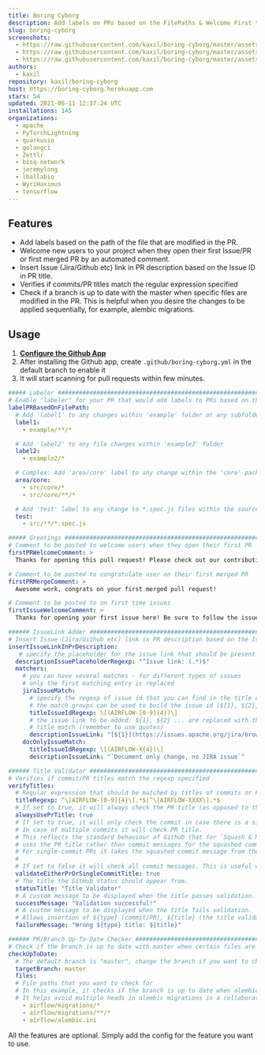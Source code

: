 ```yaml
---
title: Boring Cyborg
description: Add labels on PRs based on the FilePaths & Welcome First time users & much more
slug: boring-cyborg
screenshots:
  - https://raw.githubusercontent.com/kaxil/boring-cyborg/master/assets/usage-screenshot-1.png
  - https://raw.githubusercontent.com/kaxil/boring-cyborg/master/assets/usage-new-issue-new-user-screenshot.png
  - https://raw.githubusercontent.com/kaxil/boring-cyborg/master/assets/usage-first-merged-pr.gif
authors:
  - kaxil
repository: kaxil/boring-cyborg
host: https://boring-cyborg.herokuapp.com
stars: 54
updated: 2021-06-11 12:37:24 UTC
installations: 145
organizations:
  - apache
  - PyTorchLightning
  - quarkusio
  - golangci
  - Zettlr
  - bisq-network
  - jeremylong
  - lballabio
  - WyriHaximus
  - tensorflow
---
```


## Features

* Add labels based on the path of the file that are modified in the PR.
* Welcome new users to your project when they open their first Issue/PR or first merged PR by an
automated comment. 
* Insert Issue (Jira/Github etc) link in PR description based on the Issue ID in PR title.
* Verifies if commits/PR titles match the regular expression specified
* Check if a branch is up to date with the master when specific files are modified in the PR. This is helpful when you desire the changes to be applied sequentially, for example, alembic migrations.

## Usage

1. **[Configure the Github App](https://github.com/apps/boring-cyborg)**
2. After installing the Github app, create `.github/boring-cyborg.yml` in the default branch to enable it
3. It will start scanning for pull requests within few minutes.

```yaml
##### Labeler ##########################################################################################################
# Enable "labeler" for your PR that would add labels to PRs based on the paths that are modified in the PR.
labelPRBasedOnFilePath:
  # Add 'label1' to any changes within 'example' folder or any subfolders
  label1:
    - example/**/*

  # Add 'label2' to any file changes within 'example2' folder
  label2:
    - example2/*

  # Complex: Add 'area/core' label to any change within the 'core' package
  area/core:
    - src/core/*
    - src/core/**/*  

  # Add 'test' label to any change to *.spec.js files within the source dir
  test:
    - src/**/*.spec.js

##### Greetings ########################################################################################################
# Comment to be posted to welcome users when they open their first PR
firstPRWelcomeComment: >
  Thanks for opening this pull request! Please check out our contributing guidelines.

# Comment to be posted to congratulate user on their first merged PR
firstPRMergeComment: >
  Awesome work, congrats on your first merged pull request!

# Comment to be posted to on first time issues
firstIssueWelcomeComment: >
  Thanks for opening your first issue here! Be sure to follow the issue template!

###### IssueLink Adder #################################################################################################
# Insert Issue (Jira/Github etc) link in PR description based on the Issue ID in PR title.
insertIssueLinkInPrDescription:
   # specify the placeholder for the issue link that should be present in the description
  descriptionIssuePlaceholderRegexp: "^Issue link: (.*)$"
  matchers:
    # you can have several matches - for different types of issues
    # only the first matching entry is replaced
    jiraIssueMatch:
      # specify the regexp of issue id that you can find in the title of the PR
      # the match groups can be used to build the issue id (${1}, ${2}, etc.).
      titleIssueIdRegexp: \[(AIRFLOW-[0-9]{4})\]
      # the issue link to be added. ${1}, ${2} ... are replaced with the match groups from the
      # title match (remember to use quotes)
      descriptionIssueLink: "[${1}](https://issues.apache.org/jira/browse/${1}/)"
    docOnlyIssueMatch:
      titleIssueIdRegexp: \[(AIRFLOW-X{4})\]
      descriptionIssueLink: "`Document only change, no JIRA issue`"

###### Title Validator #################################################################################################
# Verifies if commit/PR titles match the regexp specified
verifyTitles:
  # Regular expression that should be matched by titles of commits or PR
  titleRegexp: ^\[AIRFLOW-[0-9]{4}\].*$|^\[AIRFLOW-XXXX\].*$
  # If set to true, it will always check the PR title (as opposed to the individual commits).
  alwaysUsePrTitle: true
  # If set to true, it will only check the commit in case there is a single commit.
  # In case of multiple commits it will check PR title.
  # This reflects the standard behaviour of Github that for `Squash & Merge` GitHub
  # uses the PR title rather than commit messages for the squashed commit ¯\_(ツ)_/¯
  # For single-commit PRs it takes the squashed commit message from the commit as expected.
  #
  # If set to false it will check all commit messages. This is useful when you do not squash commits at merge.
  validateEitherPrOrSingleCommitTitle: true
  # The title the GitHub status should appear from.
  statusTitle: "Title Validator"
  # A custom message to be displayed when the title passes validation.
  successMessage: "Validation successful!"
  # A custom message to be displayed when the title fails validation.
  # Allows insertion of ${type} (commit/PR), ${title} (the title validated) and ${regex} (the titleRegexp above).
  failureMessage: "Wrong ${type} title: ${title}"

###### PR/Branch Up-To-Date Checker ####################################################################################
# Check if the branch is up to date with master when certain files are modified
checkUpToDate:
  # The default branch is "master", change the branch if you want to check against a different target branch  
  targetBranch: master
  files:
  # File paths that you want to check for
  # In this example, it checks if the branch is up to date when alembic migrations are modified in the PR.
  # It helps avoid multiple heads in alembic migrations in a collaborative development project.
    - airflow/migrations/*
    - airflow/migrations/**/*
    - airflow/alembic.ini
```

All the features are optional. Simply add the config for the feature you want to use.

